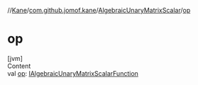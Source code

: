 //[Kane](../../index.md)/[com.github.jomof.kane](../index.md)/[AlgebraicUnaryMatrixScalar](index.md)/[op](op.md)



# op  
[jvm]  
Content  
val [op](op.md): [IAlgebraicUnaryMatrixScalarFunction](../-i-algebraic-unary-matrix-scalar-function/index.md)  



